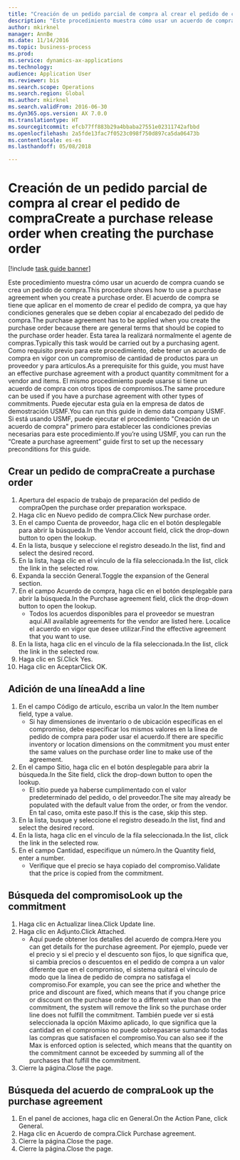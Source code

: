 ```yaml
--- 
title: "Creación de un pedido parcial de compra al crear el pedido de compra"
description: "Este procedimiento muestra cómo usar un acuerdo de compra cuando se crea un pedido de compra."
author: mkirknel
manager: AnnBe
ms.date: 11/14/2016
ms.topic: business-process
ms.prod: 
ms.service: dynamics-ax-applications
ms.technology: 
audience: Application User
ms.reviewer: bis
ms.search.scope: Operations
ms.search.region: Global
ms.author: mkirknel
ms.search.validFrom: 2016-06-30
ms.dyn365.ops.version: AX 7.0.0
ms.translationtype: HT
ms.sourcegitcommit: efcb77ff883b29a4bbaba27551e02311742afbbd
ms.openlocfilehash: 2a5fde13fac7f0523c098f750d897ca5da06473b
ms.contentlocale: es-es
ms.lasthandoff: 05/08/2018

---
```

# <a name="create-a-purchase-release-order-when-creating-the-purchase-order"></a><span data-ttu-id="4c3d5-103">Creación de un pedido parcial de compra al crear el pedido de compra</span><span class="sxs-lookup"><span data-stu-id="4c3d5-103">Create a purchase release order when creating the purchase order</span></span>

[!include [task guide banner](../../includes/task-guide-banner.md)]

<span data-ttu-id="4c3d5-104">Este procedimiento muestra cómo usar un acuerdo de compra cuando se crea un pedido de compra.</span><span class="sxs-lookup"><span data-stu-id="4c3d5-104">This procedure shows how to use a purchase agreement when you create a purchase order.</span></span> <span data-ttu-id="4c3d5-105">El acuerdo de compra se tiene que aplicar en el momento de crear el pedido de compra, ya que hay condiciones generales que se deben copiar al encabezado del pedido de compra.</span><span class="sxs-lookup"><span data-stu-id="4c3d5-105">The purchase agreement has to be applied when you create the purchase order because there are general terms that should be copied to the purchase order header.</span></span> <span data-ttu-id="4c3d5-106">Esta tarea la realizará normalmente el agente de compras.</span><span class="sxs-lookup"><span data-stu-id="4c3d5-106">Typically this task would be carried out by a purchasing agent.</span></span> <span data-ttu-id="4c3d5-107">Como requisito previo para este procedimiento, debe tener un acuerdo de compra en vigor con un compromiso de cantidad de productos para un proveedor y para artículos.</span><span class="sxs-lookup"><span data-stu-id="4c3d5-107">As a prerequisite for this guide, you must have an effective purchase agreement with a product quantity commitment for a vendor and items.</span></span> <span data-ttu-id="4c3d5-108">El mismo procedimiento puede usarse si tiene un acuerdo de compra con otros tipos de compromisos.</span><span class="sxs-lookup"><span data-stu-id="4c3d5-108">The same procedure can be used if you have a purchase agreement with other types of commitments.</span></span> <span data-ttu-id="4c3d5-109">Puede ejecutar esta guía en la empresa de datos de demostración USMF.</span><span class="sxs-lookup"><span data-stu-id="4c3d5-109">You can run this guide in demo data company USMF.</span></span> <span data-ttu-id="4c3d5-110">Si está usando USMF, puede ejecutar el procedimiento "Creación de un acuerdo de compra" primero para establecer las condiciones previas necesarias para este procedimiento.</span><span class="sxs-lookup"><span data-stu-id="4c3d5-110">If you’re using USMF, you can run the “Create a purchase agreement” guide first to set up the necessary preconditions for this guide.</span></span>


## <a name="create-a-purchase-order"></a><span data-ttu-id="4c3d5-111">Crear un pedido de compra</span><span class="sxs-lookup"><span data-stu-id="4c3d5-111">Create a purchase order</span></span>
1. <span data-ttu-id="4c3d5-112">Apertura del espacio de trabajo de preparación del pedido de compra</span><span class="sxs-lookup"><span data-stu-id="4c3d5-112">Open the purchase order preparation workspace.</span></span>
2. <span data-ttu-id="4c3d5-113">Haga clic en Nuevo pedido de compra.</span><span class="sxs-lookup"><span data-stu-id="4c3d5-113">Click New purchase order.</span></span>
3. <span data-ttu-id="4c3d5-114">En el campo Cuenta de proveedor, haga clic en el botón desplegable para abrir la búsqueda.</span><span class="sxs-lookup"><span data-stu-id="4c3d5-114">In the Vendor account field, click the drop-down button to open the lookup.</span></span>
4. <span data-ttu-id="4c3d5-115">En la lista, busque y seleccione el registro deseado.</span><span class="sxs-lookup"><span data-stu-id="4c3d5-115">In the list, find and select the desired record.</span></span>
5. <span data-ttu-id="4c3d5-116">En la lista, haga clic en el vínculo de la fila seleccionada.</span><span class="sxs-lookup"><span data-stu-id="4c3d5-116">In the list, click the link in the selected row.</span></span>
6. <span data-ttu-id="4c3d5-117">Expanda la sección General.</span><span class="sxs-lookup"><span data-stu-id="4c3d5-117">Toggle the expansion of the General section.</span></span>
7. <span data-ttu-id="4c3d5-118">En el campo Acuerdo de compra, haga clic en el botón desplegable para abrir la búsqueda.</span><span class="sxs-lookup"><span data-stu-id="4c3d5-118">In the Purchase agreement field, click the drop-down button to open the lookup.</span></span>
    * <span data-ttu-id="4c3d5-119">Todos los acuerdos disponibles para el proveedor se muestran aquí.</span><span class="sxs-lookup"><span data-stu-id="4c3d5-119">All available agreements for the vendor are listed here.</span></span> <span data-ttu-id="4c3d5-120">Localice el acuerdo en vigor que desee utilizar.</span><span class="sxs-lookup"><span data-stu-id="4c3d5-120">Find the effective agreement that you want to use.</span></span>  
8. <span data-ttu-id="4c3d5-121">En la lista, haga clic en el vínculo de la fila seleccionada.</span><span class="sxs-lookup"><span data-stu-id="4c3d5-121">In the list, click the link in the selected row.</span></span>
9. <span data-ttu-id="4c3d5-122">Haga clic en Sí.</span><span class="sxs-lookup"><span data-stu-id="4c3d5-122">Click Yes.</span></span>
10. <span data-ttu-id="4c3d5-123">Haga clic en Aceptar</span><span class="sxs-lookup"><span data-stu-id="4c3d5-123">Click OK.</span></span>

## <a name="add-a-line"></a><span data-ttu-id="4c3d5-124">Adición de una línea</span><span class="sxs-lookup"><span data-stu-id="4c3d5-124">Add a line</span></span>
1. <span data-ttu-id="4c3d5-125">En el campo Código de artículo, escriba un valor.</span><span class="sxs-lookup"><span data-stu-id="4c3d5-125">In the Item number field, type a value.</span></span>
    * <span data-ttu-id="4c3d5-126">Si hay dimensiones de inventario o de ubicación específicas en el compromiso, debe especificar los mismos valores en la línea de pedido de compra para poder usar el acuerdo.</span><span class="sxs-lookup"><span data-stu-id="4c3d5-126">If there are specific inventory or location dimensions on the commitment you must enter the same values on the purchase order line to make use of the agreement.</span></span>  
2. <span data-ttu-id="4c3d5-127">En el campo Sitio, haga clic en el botón desplegable para abrir la búsqueda.</span><span class="sxs-lookup"><span data-stu-id="4c3d5-127">In the Site field, click the drop-down button to open the lookup.</span></span>
    * <span data-ttu-id="4c3d5-128">El sitio puede ya haberse cumplimentado con el valor predeterminado del pedido, o del proveedor.</span><span class="sxs-lookup"><span data-stu-id="4c3d5-128">The site may already be populated with the default value from the order, or from the vendor.</span></span> <span data-ttu-id="4c3d5-129">En tal caso, omita este paso.</span><span class="sxs-lookup"><span data-stu-id="4c3d5-129">If this is the case, skip this step.</span></span>  
3. <span data-ttu-id="4c3d5-130">En la lista, busque y seleccione el registro deseado.</span><span class="sxs-lookup"><span data-stu-id="4c3d5-130">In the list, find and select the desired record.</span></span>
4. <span data-ttu-id="4c3d5-131">En la lista, haga clic en el vínculo de la fila seleccionada.</span><span class="sxs-lookup"><span data-stu-id="4c3d5-131">In the list, click the link in the selected row.</span></span>
5. <span data-ttu-id="4c3d5-132">En el campo Cantidad, especifique un número.</span><span class="sxs-lookup"><span data-stu-id="4c3d5-132">In the Quantity field, enter a number.</span></span>
    * <span data-ttu-id="4c3d5-133">Verifique que el precio se haya copiado del compromiso.</span><span class="sxs-lookup"><span data-stu-id="4c3d5-133">Validate that the price is copied from the commitment.</span></span>  

## <a name="look-up-the-commitment"></a><span data-ttu-id="4c3d5-134">Búsqueda del compromiso</span><span class="sxs-lookup"><span data-stu-id="4c3d5-134">Look up the commitment</span></span>
1. <span data-ttu-id="4c3d5-135">Haga clic en Actualizar línea.</span><span class="sxs-lookup"><span data-stu-id="4c3d5-135">Click Update line.</span></span>
2. <span data-ttu-id="4c3d5-136">Haga clic en Adjunto.</span><span class="sxs-lookup"><span data-stu-id="4c3d5-136">Click Attached.</span></span>
    * <span data-ttu-id="4c3d5-137">Aquí puede obtener los detalles del acuerdo de compra.</span><span class="sxs-lookup"><span data-stu-id="4c3d5-137">Here you can get details for the purchase agreement.</span></span> <span data-ttu-id="4c3d5-138">Por ejemplo, puede ver el precio y si el precio y el descuento son fijos, lo que significa que, si cambia precios o descuentos en el pedido de compra a un valor diferente que en el compromiso, el sistema quitará el vínculo de modo que la línea de pedido de compra no satisfaga el compromiso.</span><span class="sxs-lookup"><span data-stu-id="4c3d5-138">For example, you can see the price and whether the price and discount are fixed, which means that if you change price or discount on the purchase order to a different value than on the commitment, the system will remove the link so the purchase order line does not fulfill the commitment.</span></span> <span data-ttu-id="4c3d5-139">También puede ver si está seleccionada la opción Máximo aplicado, lo que significa que la cantidad en el compromiso no puede sobrepasarse sumando todas las compras que satisfacen el compromiso.</span><span class="sxs-lookup"><span data-stu-id="4c3d5-139">You can also see if the Max is enforced option is selected, which means that the quantity on the commitment cannot be exceeded by summing all of the purchases that fulfill the commitment.</span></span>  
3. <span data-ttu-id="4c3d5-140">Cierre la página.</span><span class="sxs-lookup"><span data-stu-id="4c3d5-140">Close the page.</span></span>

## <a name="look-up-the-purchase-agreement"></a><span data-ttu-id="4c3d5-141">Búsqueda del acuerdo de compra</span><span class="sxs-lookup"><span data-stu-id="4c3d5-141">Look up the purchase agreement</span></span>
1. <span data-ttu-id="4c3d5-142">En el panel de acciones, haga clic en General.</span><span class="sxs-lookup"><span data-stu-id="4c3d5-142">On the Action Pane, click General.</span></span>
2. <span data-ttu-id="4c3d5-143">Haga clic en Acuerdo de compra.</span><span class="sxs-lookup"><span data-stu-id="4c3d5-143">Click Purchase agreement.</span></span>
3. <span data-ttu-id="4c3d5-144">Cierre la página.</span><span class="sxs-lookup"><span data-stu-id="4c3d5-144">Close the page.</span></span>
4. <span data-ttu-id="4c3d5-145">Cierre la página.</span><span class="sxs-lookup"><span data-stu-id="4c3d5-145">Close the page.</span></span>


